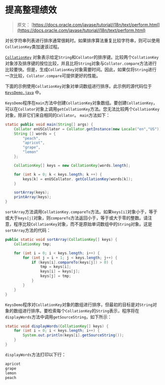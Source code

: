 # 提高整理绩效

> 原文： [https://docs.oracle.com/javase/tutorial/i18n/text/perform.html](https://docs.oracle.com/javase/tutorial/i18n/text/perform.html)

对长字符串列表进行排序通常很耗时。如果排序算法重复比较字符串，则可以使用`CollationKey`类加速该过程。

[`CollationKey`](https://docs.oracle.com/javase/8/docs/api/java/text/CollationKey.html) 对象表示给定`String`和`Collator`的排序键。比较两个`CollationKey`对象涉及排序键的按位比较，并且比将`String`对象与`Collator.compare`方法进行比较要快。但是，生成`CollationKey`对象需要时间。因此，如果仅将`String`进行一次比较，`Collator.compare`可提供更好的性能。

下面的示例使用`CollationKey`对象对单词数组进行排序。此示例的源代码位于 [`KeysDemo.java`](examples/KeysDemo.java) 中。

`KeysDemo`程序在`main`方法中创建`CollationKey`对象数组。要创建`CollationKey`，可以在`Collator`对象上调用`getCollationKey`方法。您无法比较两个`CollationKey`对象，除非它们来自相同的`Collator`。 `main`方法如下：

```java
static public void main(String[] args) {
    Collator enUSCollator = Collator.getInstance(new Locale("en","US"));
    String [] words = {
        "peach",
        "apricot",
        "grape",
        "lemon"
    };

    CollationKey[] keys = new CollationKey[words.length];

    for (int k = 0; k < keys.length; k ++) {
        keys[k] = enUSCollator. getCollationKey(words[k]);
    }

    sortArray(keys);
    printArray(keys);
}

```

`sortArray`方法调用`CollationKey.compareTo`方法。如果`keys[i]`对象小于，等于或大于`keys[j]`对象，则`compareTo`方法返回小于，等于或大于零的整数。请注意，程序比较`CollationKey`对象，而不是原始单词数组中的`String`对象。这是`sortArray`方法的代码：

```java
public static void sortArray(CollationKey[] keys) {
    CollationKey tmp;

    for (int i = 0; i < keys.length; i++) {
        for (int j = i + 1; j < keys.length; j++) {
            if (keys[i].compareTo(keys[j]) > 0) {
                tmp = keys[i];
                keys[i] = keys[j];
                keys[j] = tmp; 
            }
        }
    }
}

```

`KeysDemo`程序对`CollationKey`对象的数组进行排序，但最初的目标是对`String`对象的数组进行排序。要检索每个`CollationKey`的`String`表示，程序将在`displayWords`方法中调用`getSourceString`，如下所示：

```java
static void displayWords(CollationKey[] keys) {
    for (int i = 0; i < keys.length; i++) {
        System.out.println(keys[i].getSourceString());
    }
}

```

`displayWords`方法打印以下行：

```java
apricot
grape
lemon
peach

```